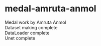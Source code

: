 # medal-amruta-anmol
Medal work by Amruta Anmol \
Dataset making complete \
DataLoader complete \
Unet complete

